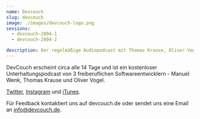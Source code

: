 ```yaml
---
name: Devcouch
slug: devcouch
image: ./images/devcouch-logo.png
sessions:
  - devcouch-2004-1
  - devcouch-2004-2

description: Der regelmäßige Audiopodcast mit Thomas Krause, Oliver Vogel und Manuel Wenk.
---
```

DevCouch erscheint circa alle 14 Tage und ist ein kostenloser Unterhaltungspodcast von 3 freiberuflichen Softwareentwicklern - Manuel Wenk, Thomas Krause und Oliver Vogel.  

[Twitter](https://twitter.com/_devcouch), [Instagram](https://www.instagram.com/devcouch_podcast/) und [iTunes](https://podcasts.apple.com/de/podcast/devcouch/id1249563765).

Für Feedback kontaktiert uns auf devcouch.de oder sendet uns eine Email an [info@devcouch.de](mailto:info@devcouch.de).
